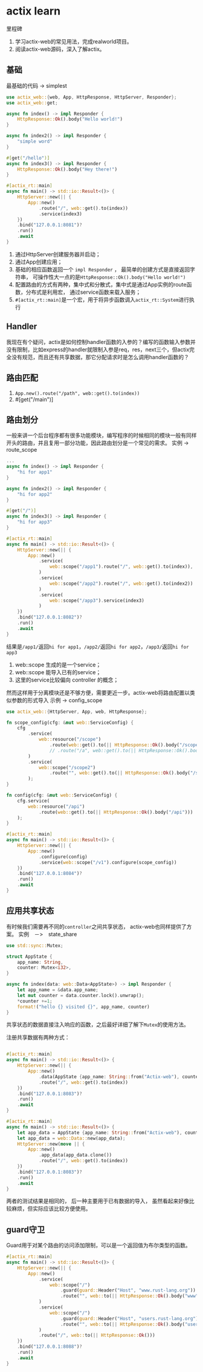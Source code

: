 # actix learn
里程碑
1. 学习actix-web的常见用法，完成realworld项目。
2. 阅读actix-web源码，深入了解actix。

## 基础
最基础的代码 -> simplest
```rust
use actix_web::{web, App, HttpResponse, HttpServer, Responder};
use actix_web::get;

async fn index() -> impl Responder {
    HttpResponse::Ok().body("Hello world!")
}

async fn index2() -> impl Responder {
    "simple word"
}

#[get("/hello")]
async fn index3() -> impl Responder {
    HttpResponse::Ok().body("Hey there!")
}

#[actix_rt::main]
async fn main() -> std::io::Result<()> {
    HttpServer::new(|| {
        App::new()
            .route("/", web::get().to(index))
            .service(index3)
    })
    .bind("127.0.0.1:8081")?
    .run()
    .await
}
```
1. 通过HttpServer创建服务器并启动；
2. 通过App创建应用；
3. 基础的相应函数返回一个 `impl Responder` ， 最简单的创建方式是直接返回字符串， 可操作性大一点的是`HttpResponse::Ok().body("Hello world!")`
4. 配置路由的方式有两种，集中式和分散式，集中式是通过App实例的route函数，分布式是利用宏， 通过service函数来载入服务；
5. `#[actix_rt::main]`是一个宏，用于将异步函数调入`actix_rt::System`进行执行

## Handler
我现在有个疑问，actix是如何控制handler函数的入参的？编写的函数输入参数并没有限制，比如express的handler就限制入参是req，res，next三个，但actix完全没有规范，而且还有共享数据，那它分配请求时是怎么调用handler函数的？

## 路由匹配
1. `App.new().route("/path", web::get().to(index))`
2. #[get("/main")]

## 路由划分
一般来讲一个后台程序都有很多功能模块，编写程序的时候相同的模块一般有同样开头的路由，并且复用一部分功能，因此路由划分是一个常见的需求。
实例 -> route_scope
```rust
...
async fn index() -> impl Responder {
    "hi for app1"
}

async fn index2() -> impl Responder {
    "hi for app2"
}

#[get("/")]
async fn index3() -> impl Responder {
    "hi for app3"
}

#[actix_rt::main]
async fn main() -> std::io::Result<()> {
    HttpServer::new(|| {
        App::new()
            .service(
                web::scope("/app1").route("/", web::get().to(index)),
            )
            .service(
                web::scope("/app2").route("/", web::get().to(index2))
            )
            .service(
                web::scope("/app3").service(index3)
            )
    })
    .bind("127.0.0.1:8082")?
    .run()
    .await
}
```
结果是`/app1/`返回`hi for app1`，`/app2/`返回`hi for app2`，`/app3/`返回`hi for app3`
1. web::scope 生成的是一个service；
2. web::scope 能导入已有的service；
3. 这里的service比较偏向 controller 的概念；

然而这样用于分离模块还是不够方便，需要更近一步。actix-web将路由配置以类似参数的形式导入
示例 -> config_scope
```rust 
use actix_web::{HttpServer, App, web, HttpResponse};

fn scope_config(cfg: &mut web::ServiceConfig) {
    cfg
        .service(
            web::resource("/scope")
                .route(web::get().to(|| HttpResponse::Ok().body("/scope")))
                // .route("/a", web::get().to(|| HttpResponse::Ok().body("/a")))
        )
        .service(
            web::scope("/scope2")
                .route("", web::get().to(|| HttpResponse::Ok().body("/scope2")))
        );
}

fn config(cfg: &mut web::ServiceConfig) {
    cfg.service(
        web::resource("/api")
            .route(web::get().to(|| HttpResponse::Ok().body("/api")))
    );
}

#[actix_rt::main]
async fn main() -> std::io::Result<()> {
    HttpServer::new(|| {
        App::new()
            .configure(config)
            .service(web::scope("/v1").configure(scope_config))
    })
    .bind("127.0.0.1:8084")?
    .run()
    .await
}
```

## 应用共享状态
有时候我们需要再不同的`controller`之间共享状态， actix-web也同样提供了方案。
实例　－>　state_share
```rust
use std::sync::Mutex;

struct AppState {
    app_name: String,
    counter: Mutex<i32>,
}

async fn index(data: web::Data<AppState>) -> impl Responder {
    let app_name = &data.app_name;
    let mut counter = data.counter.lock().unwrap();
    *counter +=1;
    format!("hello {} visited {}", app_name, counter)
}
```
共享状态的数据直接注入响应的函数，之后最好详细了解下`Mutex`的使用方法。

注册共享数据有两种方式：
```rust

#[actix_rt::main]
async fn main() -> std::io::Result<()> {
    HttpServer::new(|| {
        App::new()
            .data(AppState {app_name: String::from("Actix-web"), counter: Mutex::new(0)})
            .route("/", web::get().to(index))
    })
    .bind("127.0.0.1:8083")?
    .run()
    .await
}

#[actix_rt::main]
async fn main() -> std::io::Result<()> {
    let app_data = AppState {app_name: String::from("Actix-web"), counter: Mutex::new(0)};
    let app_data = web::Data::new(app_data);
    HttpServer::new(move || {
        App::new()
            .app_data(app_data.clone())
            .route("/", web::get().to(index))
    })
    .bind("127.0.0.1:8083")?
    .run()
    .await
}
```

两者的测试结果是相同的， 后一种主要用于已有数据的导入， 虽然看起来好像比较麻烦，但实际应该比较方便使用。

## guard守卫
Guard用于对某个路由的访问添加限制，可以是一个返回值为布尔类型的函数。
```rust
#[actix_rt::main]
async fn main() -> std::io::Result<()> {
    HttpServer::new(|| {
        App::new()
            .service(
                web::scope("/")
                    .guard(guard::Header("Host", "www.rust-lang.org"))
                    .route("", web::to(|| HttpResponse::Ok().body("www"))),
            )
            .service(
                web::scope("/")
                    .guard(guard::Header("Host", "users.rust-lang.org"))
                    .route("", web::to(|| HttpResponse::Ok().body("user"))),
            )
            .route("/", web::to(|| HttpResponse::Ok()))
    })
    .bind("127.0.0.1:8088")?
    .run()
    .await
}
```
